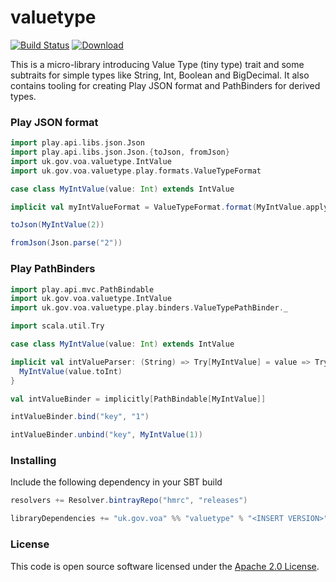
# valuetype

[![Build Status](https://travis-ci.org/hmrc/valuetype.svg?branch=master)](https://travis-ci.org/hmrc/valuetype) [ ![Download](https://api.bintray.com/packages/hmrc/releases/valuetype/images/download.svg) ](https://bintray.com/hmrc/releases/valuetype/_latestVersion)

This is a micro-library introducing Value Type (tiny type) trait and some subtraits for simple types like String, Int, Boolean and BigDecimal.
It also contains tooling for creating Play JSON format and PathBinders for derived types.

### Play JSON format

```scala
import play.api.libs.json.Json
import play.api.libs.json.Json.{toJson, fromJson}
import uk.gov.voa.valuetype.IntValue
import uk.gov.voa.valuetype.play.formats.ValueTypeFormat

case class MyIntValue(value: Int) extends IntValue

implicit val myIntValueFormat = ValueTypeFormat.format(MyIntValue.apply)

toJson(MyIntValue(2))

fromJson(Json.parse("2"))
```

### Play PathBinders

```scala
import play.api.mvc.PathBindable
import uk.gov.voa.valuetype.IntValue
import uk.gov.voa.valuetype.play.binders.ValueTypePathBinder._

import scala.util.Try

case class MyIntValue(value: Int) extends IntValue

implicit val intValueParser: (String) => Try[MyIntValue] = value => Try {
  MyIntValue(value.toInt)
}

val intValueBinder = implicitly[PathBindable[MyIntValue]]

intValueBinder.bind("key", "1")

intValueBinder.unbind("key", MyIntValue(1))
```

### Installing

Include the following dependency in your SBT build

```scala
resolvers += Resolver.bintrayRepo("hmrc", "releases")

libraryDependencies += "uk.gov.voa" %% "valuetype" % "<INSERT VERSION>"
```

### License

This code is open source software licensed under the [Apache 2.0 License]("http://www.apache.org/licenses/LICENSE-2.0.html").
    